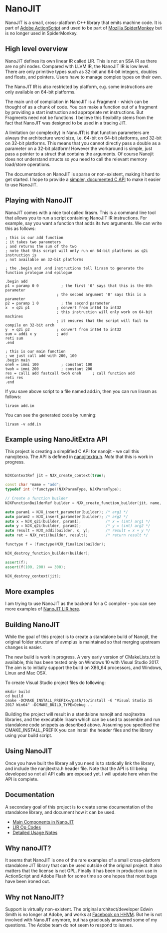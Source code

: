 # NanoJIT
NanoJIT is a small, cross-platform C++ library that emits machine code. It is part of [Adobe ActionScript](https://github.com/adobe/avmplus) 
and used to be part of [Mozilla SpiderMonkey](https://developer.mozilla.org/en-US/docs/Mozilla/Projects/SpiderMonkey/Internals/Tracing_JIT) but is no longer used in SpiderMonkey.

## High level overview
NanoJIT defines its own linear IR called LIR. This is not an SSA IR as there are no phi nodes. Compared with LLVM IR, the NanoJIT IR is low level. There are only primitive types such as 32-bit and 64-bit integers, doubles and floats, and pointers. Users have to manage complex types on their own.

The NanoJIT IR is also restricted by platform, e.g. some instructions are only available on 64-bit platforms. 

The main unit of compilation in NanoJIT is a Fragment - which can be thought of as a chunk of code. You can make a function out of a fragment by providing a start instruction and appropriate ret instructions. But Fragments need not be functions. I believe this flexibility stems from the fact that NanoJIT was designed to be used in a tracing JIT.

A limitation (or complexity) in NanoJITt is that function parameters are always the architecture word size, i.e. 64-bit on 64-bit platforms, and 32-bit on 32-bit platforms. This means that you cannot directly pass a double as a parameter on a 32-bit platform! However the workaround is simple, just pass a pointer to a struct that contains the arguments. Of course Nanojit does not understand structs so you need to call the relevant memory load/store operations.

The documentation on NanoJIT is sparse or non-existent, making it hard to get started. I hope to provide a [simpler, documented C API](https://github.com/dibyendumajumdar/nanojit/blob/master/nanojitextra/nanojitextra.h) to make it easier to use NanoJIT.

## Playing with NanoJIT

NanoJIT comes with a nice tool called lirasm. This is a command line tool that allows you to run a script containing NanoJIT IR instructions. For example, say you want a function that adds its two arguments. We can write this as follows:

```
; this is our add function
; it takes two parameters
; and returns the sum of the two
; note that this script will only run on 64-bit platforms as q2i instruction is
; not available on 32-bit platforms

; the .begin and .end instructions tell lirasm to generate the function prologue and epilogue

.begin add
p1 = paramp 0 0		     ; the first '0' says that this is the 0th parameter 
                       ; the second argument '0' says this is a parameter
p2 = paramp 1 0		     ; the second parameter
x  = q2i p1            ; convert from int64 to int32
                       ; this instruction will only work on 64-bit machines
                       ; it ensures that the script will fail to compile on 32-bit arch
y  = q2i p2            ; convert from int64 to int32
sum = addi x y	       ; add
reti sum
.end

; this is our main function
; we just call add with 200, 100
.begin main
oneh = immi 100		     ; constant 100
twoh = immi 200		     ; constant 200
res = calli add fastcall twoh oneh     ; call function add
reti res
.end
```

If you save above script to a file named add.in, then you can run lirasm as follows:

```
lirasm add.in
```

You can see the generated code by running:

```
lirasm -v add.in
```

## Example using NanoJitExtra API
This project is creating a simplified C API for nanojit - we call this nanojitexra. The API is defined in [nanojitextra.h](https://github.com/dibyendumajumdar/nanojit/blob/master/nanojitextra/nanojitextra.h). *Note* that this is work in progress.

```c++

NJXContextRef jit = NJX_create_context(true);

const char *name = "add";
typedef int (*functype)(NJXParamType, NJXParamType);

// Create a function builder
NJXFunctionBuilderRef builder = NJX_create_function_builder(jit, name, true);

auto param1 = NJX_insert_parameter(builder); /* arg1 */
auto param2 = NJX_insert_parameter(builder); /* arg2 */
auto x = NJX_q2i(builder, param1);           /* x = (int) arg1 */
auto y = NJX_q2i(builder, param2);           /* y = (int) arg2 */
auto result = NJX_addi(builder, x, y);       /* result = x + y */
auto ret = NJX_reti(builder, result);        /* return result */

functype f = (functype)NJX_finalize(builder);

NJX_destroy_function_builder(builder);

assert(f);
assert(f(100, 200) == 300);

NJX_destroy_context(jit);

```

## More examples
I am trying to use NanoJIT as the backend for a C compiler - you can see more examples of [NanoJIT LIR here](https://github.com/dibyendumajumdar/dmr_c/tree/master/nanojit-backend).

## Building NanoJIT
While the goal of this project is to create a standalone build of Nanojit, the original folder structure of avmplus is maintained so that merging upstream changes is easier.

The new build is work in progress. A very early version of CMakeLists.txt is available, this has been tested only on Windows 10 with Visual Studio 2017. The aim is to initially support the build on X86_64 processors, and Windows, Linux and Mac OSX.  

To create Visual Studio project files do following:

```
mkdir build
cd build
cmake -DCMAKE_INSTALL_PREFIX=/path/to/install -G "Visual Studio 15 2017 Win64" -DCMAKE_BUILD_TYPE=Debug ..
```

Building the project will result in a standalone nanojit and naojitextra libraries, and the executable lirasm which can be used to assemble and run standalone code snippets as described above. Assuming you specified the CMAKE_INSTALL_PREFIX you can install the header files and the library using your build script.

## Using NanoJIT

Once you have built the library all you need is to statically link the library, and include the nanjitextra.h header file. Note that the API is till being developed so not all API calls are exposed yet. I will update here when the API is complete.

## Documentation
A secondary goal of this project is to create some documentation of the standalone library, and document how it can be used. 

* [Main Components in NanoJIT](https://github.com/dibyendumajumdar/nanojit/blob/master/docs/overview.md)
* [LIR Op Codes](https://github.com/dibyendumajumdar/nanojit/blob/master/docs/nanjit-opcodes.md)
* [Detailed Usage Notes](https://github.com/dibyendumajumdar/nanojit/blob/master/docs/details.md)

## Why nanoJIT?
It seems that NanoJIT is one of the rare examples of a small cross-platform standalone JIT library that can be used outside of the original project. It also matters that the license is not GPL. Finally it has been in production use in ActionScript and Adobe Flash for some time so one hopes that most bugs have been ironed out.

## Why not NanoJIT?
Support is virtually non-existent. The original architect/developer Edwin Smith is no longer at Adobe, and works at [Facebook on HHVM](https://www.youtube.com/watch?v=GT4LxjJd2Ac). But he is not involved with NanoJIT anymore, but has graciously answered some of my questions. The Adobe team do not seem to respond to issues. 
